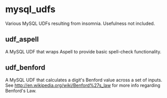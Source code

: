 # mysql_udfs

Various MySQL UDFs resulting from insomnia. Usefulness not included.

## udf_aspell 

A MySQL UDF that wraps Aspell to provide basic spell-check functionality.

## udf_benford

A MySQL UDF that calculates a digit's Benford value across a set of inputs.
See http://en.wikipedia.org/wiki/Benford%27s_law for more info regarding
Benford's Law.
